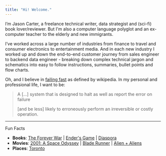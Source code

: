 ```yaml
---
title: "Hi! Welcome."
---
```


<!-- ![](about.jpg) -->

I’m Jason Carter, a freelance technical writer, data strategist and (sci-fi) book lover/reviewer. But I'm also a computer language polyglot and an ex-computer teacher to the elderly and new immigrants.

I’ve worked across a large number of industries from finance to travel and consumer electronics to entertainment media. And in each new industry I worked up and down the end-to-end customer journey from sales engineer to backend data engineer - breaking down complex technical jargon and schematics into easy to follow instructions, summaries, bullet points and flow charts.

Oh, and I believe in [failing fast](https://en.wikipedia.org/wiki/Fail-fast) as defined by wikipedia. In my personal and professional life, I want to be:

> A \[...\] system that is designed to halt as well as report the error on failure
>
> \[and be less\] likely to erroneously perform an irreversible or costly operation.

* * *

Fun Facts

*   **Books**: [The Forever War](http://en.wikipedia.org/wiki/The_Forever_War) | [Ender's Game](http://en.wikipedia.org/wiki/Ender%27s_Game) | [Diaspora](https://en.wikipedia.org/wiki/Diaspora_(novel))
*   **Movies**: [2001: A Space Odyssey](http://en.wikipedia.org/wiki/2001:_A_Space_Odyssey_(film)) | [Blade Runner](http://en.wikipedia.org/wiki/Blade_Runner) | [Alien + Aliens](http://en.wikipedia.org/wiki/Alien_(film))
*   **Places**: [Toronto](http://www.flickr.com/search/?q=Toronto)